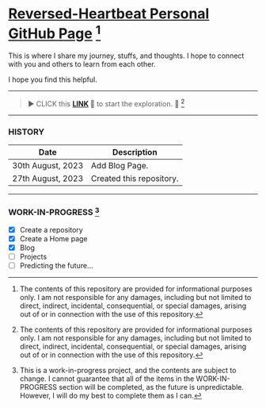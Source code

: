 # [Reversed-Heartbeat Personal GitHub Page](https://reversed-heartbeat.github.io/) [^1]

This is where I share my journey, stuffs, and thoughts. I hope to connect with you and others to learn from each other.

I hope you find this helpful.

---

> ▶ CLICK this **[LINK](https://reversed-heartbeat.github.io/) 🔗** to start the exploration. 🚀 [^1]

---

### HISTORY

| Date | Description |
| ----------- | ----------- |
| 30th August, 2023 | Add Blog Page.|
| 27th August, 2023 | Created this repository.|

---

### WORK-IN-PROGRESS [^3]
- [x] Create a repository
- [X] Create a Home page
- [x] Blog
- [ ] Projects
- [ ] Predicting the future...

[^1]: The contents of this repository are provided for informational purposes only. I am not responsible for any damages, including but not limited to direct, indirect, incidental, consequential, or special damages, arising out of or in connection with the use of this repository.
[^3]: This is a work-in-progress project, and the contents are subject to change. I cannot guarantee that all of the items in the WORK-IN-PROGRESS section will be completed, as the future is unpredictable. However, I will do my best to complete them as I can.
